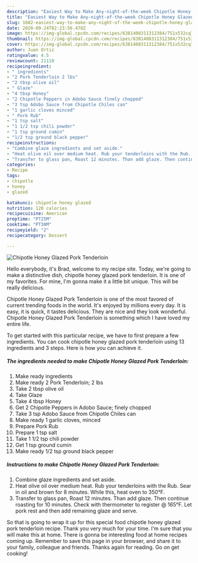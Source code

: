 ```yaml
---
description: "Easiest Way to Make Any-night-of-the-week Chipotle Honey Glazed Pork Tenderloin"
title: "Easiest Way to Make Any-night-of-the-week Chipotle Honey Glazed Pork Tenderloin"
slug: 1682-easiest-way-to-make-any-night-of-the-week-chipotle-honey-glazed-pork-tenderloin
date: 2020-09-24T02:23:56.478Z
image: https://img-global.cpcdn.com/recipes/6381408311312384/751x532cq70/chipotle-honey-glazed-pork-tenderloin-recipe-main-photo.jpg
thumbnail: https://img-global.cpcdn.com/recipes/6381408311312384/751x532cq70/chipotle-honey-glazed-pork-tenderloin-recipe-main-photo.jpg
cover: https://img-global.cpcdn.com/recipes/6381408311312384/751x532cq70/chipotle-honey-glazed-pork-tenderloin-recipe-main-photo.jpg
author: Juan Ortiz
ratingvalue: 4.5
reviewcount: 21110
recipeingredient:
- " ingredients"
- "2 Pork Tenderloin 2 lbs"
- "2 tbsp olive oil"
- " Glaze"
- "4 tbsp Honey"
- "2 Chipotle Peppers in Adobo Sauce finely chopped"
- "3 tsp Adobo Sauce from Chipotle Chiles can"
- "1 garlic cloves minced"
- " Pork Rub"
- "1 tsp salt"
- "1 1/2 tsp chili powder"
- "1 tsp ground cumin"
- "1/2 tsp ground black pepper"
recipeinstructions:
- "Combine glaze ingredients and set aside."
- "Heat olive oil over medium heat. Rub your tenderloins with the Rub. Sear in oil and brown for 8 minutes. While this, heat oven to 350°F."
- "Transfer to glass pan, Roast 12 minutes. Than add glaze. Then continue roasting for 10 minutes. Check with thermometer to register @ 165°F. Let pork rest and then add remaining glaze and serve."
categories:
- Recipe
tags:
- chipotle
- honey
- glazed

katakunci: chipotle honey glazed 
nutrition: 120 calories
recipecuisine: American
preptime: "PT25M"
cooktime: "PT30M"
recipeyield: "2"
recipecategory: Dessert

---
```



![Chipotle Honey Glazed Pork Tenderloin](https://img-global.cpcdn.com/recipes/6381408311312384/751x532cq70/chipotle-honey-glazed-pork-tenderloin-recipe-main-photo.jpg)

Hello everybody, it's Brad, welcome to my recipe site. Today, we're going to make a distinctive dish, chipotle honey glazed pork tenderloin. It is one of my favorites. For mine, I'm gonna make it a little bit unique. This will be really delicious.

Chipotle Honey Glazed Pork Tenderloin is one of the most favored of current trending foods in the world. It's enjoyed by millions every day. It is easy, it is quick, it tastes delicious. They are nice and they look wonderful. Chipotle Honey Glazed Pork Tenderloin is something which I have loved my entire life.




To get started with this particular recipe, we have to first prepare a few ingredients. You can cook chipotle honey glazed pork tenderloin using 13 ingredients and 3 steps. Here is how you can achieve it.

<!--inarticleads1-->

##### The ingredients needed to make Chipotle Honey Glazed Pork Tenderloin:

1. Make ready  ingredients
1. Make ready 2 Pork Tenderloin; 2 lbs
1. Take 2 tbsp olive oil
1. Take  Glaze
1. Take 4 tbsp Honey
1. Get 2 Chipotle Peppers in Adobo Sauce; finely chopped
1. Take 3 tsp Adobo Sauce from Chipotle Chiles can
1. Make ready 1 garlic cloves, minced
1. Prepare  Pork Rub
1. Prepare 1 tsp salt
1. Take 1 1/2 tsp chili powder
1. Get 1 tsp ground cumin
1. Make ready 1/2 tsp ground black pepper




<!--inarticleads2-->

##### Instructions to make Chipotle Honey Glazed Pork Tenderloin:

1. Combine glaze ingredients and set aside.
1. Heat olive oil over medium heat. Rub your tenderloins with the Rub. Sear in oil and brown for 8 minutes. While this, heat oven to 350°F.
1. Transfer to glass pan, Roast 12 minutes. Than add glaze. Then continue roasting for 10 minutes. Check with thermometer to register @ 165°F. Let pork rest and then add remaining glaze and serve.




So that is going to wrap it up for this special food chipotle honey glazed pork tenderloin recipe. Thank you very much for your time. I'm sure that you will make this at home. There is gonna be interesting food at home recipes coming up. Remember to save this page in your browser, and share it to your family, colleague and friends. Thanks again for reading. Go on get cooking!
